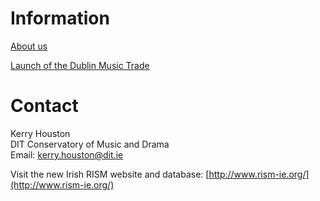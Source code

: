 # Information

[About us](/international/working-groups/ireland/home.html)

[Launch of the Dublin Music Trade](/international/working-groups/ireland/dublin.html)

# Contact

Kerry Houston   
DIT Conservatory of Music and Drama  
Email: [kerry.houston@dit.ie](mailto:kerry.houston@dit.ie)

Visit the new Irish RISM website and database: [http://www.rism-ie.org/](http://www.rism-ie.org/)